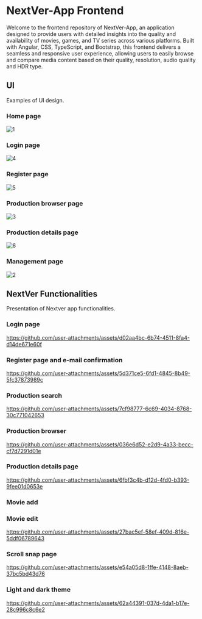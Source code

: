 # NextVer-App Frontend
Welcome to the frontend repository of NextVer-App, an application designed to provide users with detailed insights into the quality and availability of movies, games, and TV series across various platforms. Built with Angular, CSS, TypeScript, and Bootstrap, this frontend delivers a seamless and responsive user experience, allowing users to easily browse and compare media content based on their quality, resolution, audio quality and HDR type.
## UI
Examples of UI design.
### Home page
![1](https://github.com/user-attachments/assets/45e99a33-6a24-4ee9-b985-448fef8a5be6)
### Login page
![4](https://github.com/user-attachments/assets/fcf576ef-d939-4461-a61f-6c1b244be283)
### Register page
![5](https://github.com/user-attachments/assets/51d14c14-410b-409e-a38b-f70c62c5b015)
### Production browser page
![3](https://github.com/user-attachments/assets/7e423587-18ea-46dd-9b8e-67b06e1313f8)
### Production details page
![6](https://github.com/user-attachments/assets/0e385d0d-eee0-4a0a-b371-8ab196681fc8)
### Management page
![2](https://github.com/user-attachments/assets/2a86ea9f-3ed5-4684-9b14-a8d93d24e510)

## NextVer Functionalities
Presentation of Nextver app functionalities.

### Login page

https://github.com/user-attachments/assets/d02aa4bc-6b74-4511-8fa4-d14de671e60f

### Register page and e-mail confirmation

https://github.com/user-attachments/assets/5d371ce5-6fd1-4845-8b49-5fc37873989c

### Production search

https://github.com/user-attachments/assets/7cf98777-6c69-4034-8768-30c771042653

### Production browser

https://github.com/user-attachments/assets/036e6d52-e2d9-4a33-becc-cf7d7291d01e


### Production details page

https://github.com/user-attachments/assets/6fbf3c4b-d12d-4fd0-b393-9fee01d0653e

### Movie add


### Movie edit

https://github.com/user-attachments/assets/27bac5ef-58ef-409d-816e-5ddf06789643

### Scroll snap page
https://github.com/user-attachments/assets/e54a05d8-1ffe-4148-8aeb-37bc5bd43d76

### Light and dark theme

https://github.com/user-attachments/assets/62a44391-037d-4da1-b17e-28c996c8c6e2



